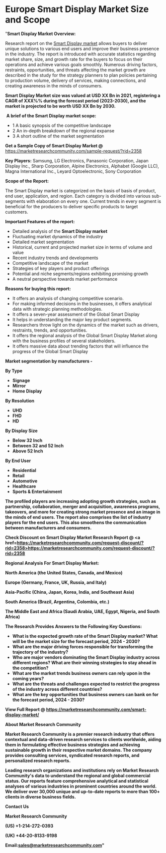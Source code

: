 # Europe Smart Display Market Size and Scope 
"<strong>Smart Display Market Overview:</strong>

Research report on the <a href=https://marketresearchcommunity.com/smart-display-market/>Smart Display market</a> allows buyers to deliver unique solutions to various end users and improve their business presence in the industry. The report is introduced with accurate statistics regarding market share, size, and growth rate for the buyers to focus on their operations and achieve various goals smoothly. Numerous driving factors, restraints, opportunities, and threats affecting the market growth are described in the study for the strategy planners to plan policies pertaining to production volume, delivery of services, making connections, and creating awareness in the minds of consumers.

<strong>Smart Display Market size was valued at USD XX Bn in 2021, registering a CAGR of XXX%% during the forecast period (2023-2030), and the market is projected to be worth USD XX Bn by 2030.</strong>

 <Strong>A brief of the Smart Display market scope:</Strong>
<ul>
 <li>1  A basic synopsis of the competitive landscape</li>
 <li>2  An in-depth breakdown of the regional expanse</li>
 <li>3  A short outline of the market segmentation</li>
</ul>
<strong>Get a Sample Copy of Smart Display Market @ </b></strong><a href=https://marketresearchcommunity.com/sample-request/?rid=2358><u>https://marketresearchcommunity.com/sample-request/?rid=2358</u></a>

<strong>Key Players:</strong> 
Samsung, LG Electronics, Panasonic Corporation, Japan Display Inc., Sharp Corporation, Alpine Electronics, Alphabet (Google LLC), Magna International Inc., Leyard Optoelectronic, Sony Corporation

<strong>Scope of the Report:</strong>

The Smart Display market is categorized on the basis of basis of product, end user, application, and region. Each category is divided into various sub-segments with elaboration on every one. Current trends in every segment is beneficial for the producers to deliver specific products to target customers.

<strong><b>Important Features of the report:</b></strong>
<ul>
  <li>Detailed analysis of the <strong><b>Smart Display </b></strong><strong><b>market</b></strong></li>
  <li>Fluctuating market dynamics of the industry</li>
  <li>Detailed market segmentation</li>
  <li>Historical, current and projected market size in terms of volume and value</li>
  <li>Recent industry trends and developments</li>
  <li>Competitive landscape of the market</li>
  <li>Strategies of key players and product offerings</li>
  <li>Potential and niche segments/regions exhibiting promising growth</li>
  <li>A neutral perspective towards market performance</li>
</ul>
<strong><b>Reasons for buying this report:</b></strong>
<ul>
  <li>It offers an analysis of changing competitive scenario.</li>
  <li>For making informed decisions in the businesses, it offers analytical data with strategic planning methodologies.</li>
  <li>It offers a seven-year assessment of the Global Smart Display</li>
  <li>It helps in understanding the major key product segments.</li>
  <li>Researchers throw light on the dynamics of the market such as drivers, restraints, trends, and opportunities.</li>
  <li>It offers the regional analysis of the Global Smart Display Market along with the business profiles of several stakeholders.</li>
  <li>It offers massive data about trending factors that will influence the progress of the Global Smart Display</li>
</ul>

<strong>Market segmentation by manufacturers -</strong>


<strong><strong>By Type</strong></h4>
<ul>
 	<li>Signage</li>
 	<li>Mirror</li>
 	<li>Home Display</li>
</ul>
<strong><strong>By Resolution</strong></h4>
<ul>
 	<li>UHD</li>
 	<li>FHD</li>
 	<li>HD</li>
</ul>
<strong><strong>By Display Size</strong></h4>
<ul>
 	<li>Below 32 Inch</li>
 	<li>Between 32 and 52 Inch</li>
 	<li>Above 52 Inch</li>
</ul>
<strong><strong>By End User</strong></h4>
<ul>
 	<li>Residential</li>
 	<li>Retail</li>
 	<li>Automotive</li>
 	<li>Healthcare</li>
 	<li>Sports &amp; Entertainment</li>
</ul>

The profiled players are increasing adopting growth strategies, such as partnership, collaboration, merger and acquisition, awareness programs, takeovers, and more for creating strong market presence and an image in the minds of end users. The report also comprises the list of industry players for the end users. This also smoothens the communication between manufacturers and consumers.

<strong><b>Check Discount on Smart Display Market Research Report @ </b></strong><a href=https://marketresearchcommunity.com/request-discount/?rid=2358><u>https://marketresearchcommunity.com/request-discount/?rid=2358</u></a>

<strong>Regional Analysis For Smart Display Market:</strong>

<strong>North America</strong> (the United States, Canada, and Mexico)

<strong>Europe</strong> (Germany, France, UK, Russia, and Italy)

<strong>Asia-Pacific</strong> (China, Japan, Korea, India, and Southeast Asia)

<strong>South America</strong> (Brazil, Argentina, Colombia, etc.)

<strong>The Middle East and Africa</strong> (Saudi Arabia, UAE, Egypt, Nigeria, and South Africa)

<strong>The Research Provides Answers to the Following Key Questions:</strong>
<ul>
 	<li>What is the expected growth rate of the Smart Display market? What will be the market size for the forecast period, 2024 - 2030?</li>
 	<li>What are the major driving forces responsible for transforming the trajectory of the industry?</li>
 	<li>Who are major vendors dominating the Smart Display industry across different regions? What are their winning strategies to stay ahead in the competition?</li>
 	<li>What are the market trends business owners can rely upon in the coming years?</li>
 	<li>What are the threats and challenges expected to restrict the progress of the industry across different countries?</li>
 	<li>What are the key opportunities that business owners can bank on for the forecast period, 2024 - 2030?</li>
</ul>

<strong>View Full Report @</strong> <a href=https://marketresearchcommunity.com/smart-display-market/>https://marketresearchcommunity.com/smart-display-market/</a>

<strong>About Market Research Community</strong>

Market Research Community is a premier research industry that offers contextual and data-driven research services to clients worldwide, aiding them in formulating effective business strategies and achieving sustainable growth in their respective market domains. The company provides consulting services, syndicated research reports, and personalized research reports.

Leading research organizations and institutions rely on Market Research Community's data to understand the regional and global commercial status. Our reports feature comprehensive analytical and statistical analyses of various industries in prominent countries around the world. We deliver over 30,000 unique and up-to-date reports to more than 100+ clients in diverse business fields.

<strong>Contact Us</strong>

<strong>Market Research Community</strong>

(US) +1-214-272-0393

(UK) +44-20-8133-9198

<strong>Email:</strong>sales@marketresearchcommunity.com"
